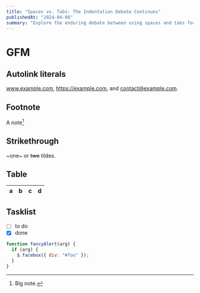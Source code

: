 ```yaml
---
title: "Spaces vs. Tabs: The Indentation Debate Continues"
publishedAt: "2024-04-08"
summary: "Explore the enduring debate between using spaces and tabs for code indentation, and why this choice matters more than you might think."
---
```


# GFM

## Autolink literals

www.example.com, https://example.com, and contact@example.com.

## Footnote

A note[^1]

[^1]: Big note.

## Strikethrough

~one~ or ~~two~~ tildes.

## Table

| a   | b   |   c |  d  |
| --- | :-- | --: | :-: |

## Tasklist

- [ ] to do
- [x] done

```js {1,3-4} showLineNumbers
function fancyAlert(arg) {
  if (arg) {
    $.facebox({ div: "#foo" });
  }
}
```
